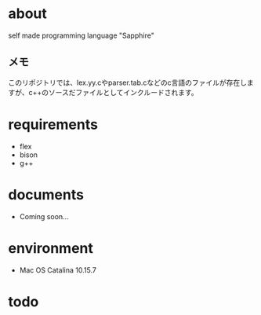 # about
self made programming language "Sapphire"

## メモ
このリポジトリでは、lex.yy.cやparser.tab.cなどのc言語のファイルが存在しますが、c++のソースだファイルとしてインクルードされます。

# requirements
- flex
- bison
- g++

# documents
- Coming soon...

# environment
- Mac OS Catalina 10.15.7

# todo
